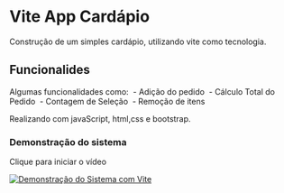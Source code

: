 # Vite App Cardápio

Construção de um simples cardápio, utilizando vite como tecnologia.

## Funcionalides
Algumas funcionalidades como:
 - Adição do pedido
 - Cálculo Total do Pedido
 - Contagem de Seleção
 - Remoção de itens

Realizando com javaScript, html,css e bootstrap.

### Demonstração do sistema
Clique para iniciar o vídeo

[![Demonstração do Sistema com Vite](https://i.postimg.cc/pVK5wTjm/capa.png)](http://www.youtube.com/watch?v=fogYoamNnnQ)
